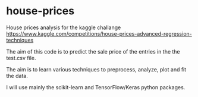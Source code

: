 # house-prices

House prices analysis for the kaggle challange https://www.kaggle.com/competitions/house-prices-advanced-regression-techniques

The aim of this code is to predict the sale price of the entries in the the test.csv file.

The aim is to learn various techniques to preprocess, analyze, plot and fit the data.

I will use mainly the scikit-learn and TensorFlow/Keras python packages.
